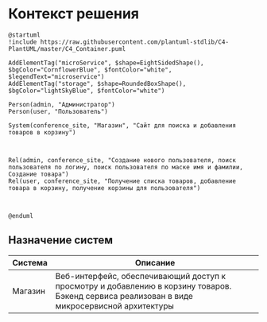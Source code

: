 # Контекст решения
<!-- Окружение системы (роли, участники, внешние системы) и связи системы с ним. Диаграмма контекста C4 и текстовое описание. 
-->
```plantuml
@startuml
!include https://raw.githubusercontent.com/plantuml-stdlib/C4-PlantUML/master/C4_Container.puml

AddElementTag("microService", $shape=EightSidedShape(), $bgColor="CornflowerBlue", $fontColor="white", $legendText="microservice")
AddElementTag("storage", $shape=RoundedBoxShape(), $bgColor="lightSkyBlue", $fontColor="white")

Person(admin, "Администратор")
Person(user, "Пользователь")

System(conference_site, "Магазин", "Сайт для поиска и добавления товаров в корзину")



Rel(admin, conference_site, "Создание нового пользователя, поиск пользователя по логину, поиск пользователя по маске имя и фамилии, Создание товара")
Rel(user, conference_site, "Получение списка товаров, добавление товара в корзину, получение корзины для пользователя")



@enduml
```
## Назначение систем
|Система| Описание|
|-------|---------|
| Магазин | Веб-интерфейс, обеспечивающий доступ к просмотру и добавлению в корзину товаров. Бэкенд сервиса реализован в виде микросервисной архитектуры |

